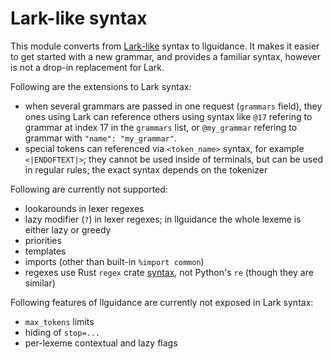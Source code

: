 # Lark-like syntax

This module converts from [Lark-like](https://github.com/lark-parser/lark) syntax to llguidance.
It makes it easier to get started with a new grammar,
and provides a familiar syntax, however is not a drop-in replacement for Lark.

Following are the extensions to Lark syntax:

- when several grammars are passed in one request (`grammars` field),
  they ones using Lark can reference others using syntax like `@17` refering
  to grammar at index 17 in the `grammars` list, or `@my_grammar` refering to grammar
  with `"name": "my_grammar"`.
- special tokens can referenced via `<token_name>` syntax, for example `<|ENDOFTEXT|>`;
  they cannot be used inside of terminals, but can be used in regular rules;
  the exact syntax depends on the tokenizer

Following are currently not supported:

- lookarounds in lexer regexes
- lazy modifier (`?`) in lexer regexes; in llguidance the whole lexeme is either lazy or greedy
- priorities
- templates
- imports (other than built-in `%import common`)
- regexes use Rust `regex` crate [syntax](https://docs.rs/regex/latest/regex/#syntax), not Python's `re` (though they are similar)

Following features of llguidance are currently not exposed in Lark syntax:

- `max_tokens` limits
- hiding of `stop=...`
- per-lexeme contextual and lazy flags
